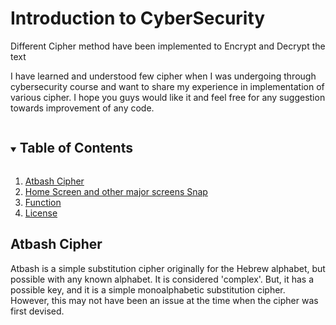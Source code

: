 # Introduction to CyberSecurity
Different Cipher method have been implemented to Encrypt and Decrypt the text

I have learned and understood few cipher when I was undergoing through cybersecurity course and want to share my experience in implementation of various cipher. I hope you guys would like it and feel free for any suggestion towards improvement of any code.

<!-- TABLE OF CONTENTS -->
<details open="open">
  <summary><h2 style="display: inline-block">Table of Contents</h2></summary>
  <ol>
    <li>
      <a href="#Atbash Cipher">Atbash Cipher</a></li>
    <li><a href="#home-screen-and-other-major-screens-snap">Home Screen and other major screens Snap</a></li>
    <li><a href="#function">Function</a></li>
    <li><a href="#license">License</a></li>
  </ol>
</details>

## Atbash Cipher
Atbash  is a simple substitution cipher originally for the Hebrew alphabet, but possible with any known alphabet.
It is considered 'complex'. But, it has a possible key, and it is a simple monoalphabetic substitution cipher. However, this may not have been an issue at the time when the cipher was first devised.



